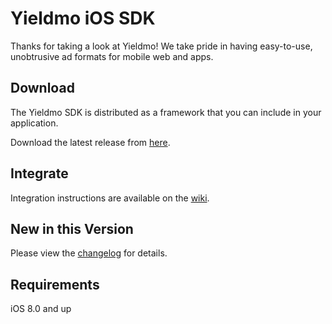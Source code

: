 # Yieldmo iOS SDK

Thanks for taking a look at Yieldmo! We take pride in having easy-to-use, unobtrusive ad formats for mobile web and apps.

## Download

The Yieldmo SDK is distributed as a framework that you can include in your application.

Download the latest release from [here](https://github.com/yieldmo/yieldmo-ios-sdk/releases).

## Integrate

Integration instructions are available on the [wiki](https://github.com/yieldmo/yieldmo-ios-sdk/wiki/iOS-Getting-Started).

## New in this Version

Please view the [changelog](https://github.com/yieldmo/yieldmo-ios-sdk/blob/master/CHANGELOG.md) for details.

## Requirements

iOS 8.0 and up

